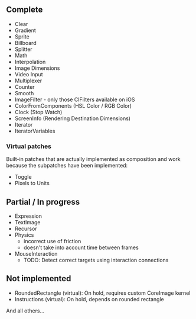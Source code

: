 
## Complete

- Clear
- Gradient
- Sprite
- Billboard
- Splitter
- Math
- Interpolation
- Image Dimensions
- Video Input
- Multiplexer
- Counter
- Smooth
- ImageFilter - only those CIFilters available on iOS
- ColorFromComponents (HSL Color / RGB Color)
- Clock (Stop Watch)
- ScreenInfo (Rendering Destination Dimensions)
- Iterator
- IteratorVariables

### Virtual patches

Built-in patches that are actually implemented as composition and work because the subpatches have been implemented:

- Toggle
- Pixels to Units


## Partial / In progress

- Expression
- TextImage
- Recursor
- Physics 
	- incorrect use of friction
	- doesn't take into account time between frames
- MouseInteraction
	- TODO: Detect correct targets using interaction connections

## Not implemented

- RoundedRectangle (virtual): On hold, requires custom CoreImage kernel
- Instructions (virtual): On hold, depends on rounded rectangle

And all others...

